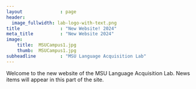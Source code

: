 ```yaml
---
layout              : page
header:
  image_fullwidth: lab-logo-with-text.png
title               : "New Website! 2024"
meta_title          : "New Website 2024"
image:
    title:  MSUCampus1.jpg
    thumb:  MSUCampus1.jpg
subheadline         : "MSU Language Acquisition Lab"
---
```




Welcome to the new website of the MSU Language Acquisition Lab. News items will appear in this part of the site.